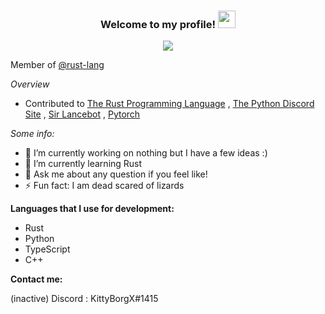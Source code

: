<h3 align="center">
  Welcome to my profile!
  <img src="https://media.giphy.com/media/hvRJCLFzcasrR4ia7z/giphy.gif" width="28">
</h3>

<!--
[![Header](https://github.com/KittyBorgX/KittyBorgX/blob/main/Github%20Profile%20Header.png?raw=true "Header")](https://github.com/KittyX29/KittyX29/blob/main/icons/Blue%20Hand%20Drawn%20Black%20History%20Month%20Social%20and%20Emotional%20Learning%20Google%20Classroom%20Header.jpg)
-->

<p align="center">
  <img src="https://readme-typing-svg.herokuapp.com?color=%2356D6F7&center=true&vCenter=true&lines=Open+source+developer;Self+taught+programmer;Always+learning+something+new"></a>
</p>

Member of [@rust-lang](https://github.com/rust-lang/)

_Overview_
- Contributed to [The Rust Programming Language](https://github.com/rust-lang/rust/pull/107956) , [The Python Discord Site](https://github.com/python-discord/site/pull/569) , [Sir Lancebot](https://github.com/python-discord/sir-lancebot/pull/822) , [Pytorch](https://github.com/pytorch/pytorch/commit/478069d6f2ee4878d129425219bea9a23ee566f0)

_Some info:_ 
- 🔭 I’m currently working on nothing but I have a few ideas :)
- 🌱 I’m currently learning Rust
- 💬 Ask me about any question if you feel like!
- ⚡ Fun fact: I am dead scared of lizards

**Languages that I use for development:**
- Rust
- Python
- TypeScript
- C++

**Contact me:**

(inactive) Discord : KittyBorgX#1415
